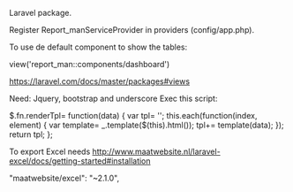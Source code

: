Laravel package.

Register Report_manServiceProvider in providers (config/app.php).

To use de default component to show the tables:

view('report_man::components/dashboard')

https://laravel.com/docs/master/packages#views

Need: Jquery, bootstrap and underscore
Exec this script:


$.fn.renderTpl= function(data) {
    var tpl= '';
    this.each(function(index, element) {
        var template= _.template($(this).html());
        tpl+= template(data);
    });
    return tpl;
};


To export Excel needs
http://www.maatwebsite.nl/laravel-excel/docs/getting-started#installation

"maatwebsite/excel": "~2.1.0",


